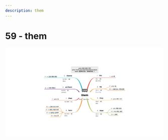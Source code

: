 ```yaml
---
description: them
---
```


# 59 - them



![Image text](https://raw.githubusercontent.com/rulinma/ai-word/master/images/59-them.jpg)


